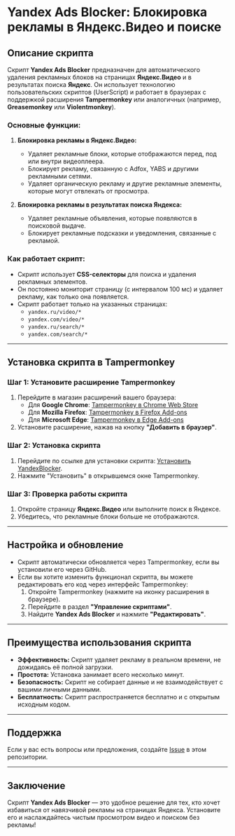 # **Yandex Ads Blocker: Блокировка рекламы в Яндекс.Видео и поиске**

## **Описание скрипта**

Скрипт **Yandex Ads Blocker** предназначен для автоматического удаления рекламных блоков на страницах **Яндекс.Видео** и в результатах поиска **Яндекс**. Он использует технологию пользовательских скриптов (UserScript) и работает в браузерах с поддержкой расширения **Tampermonkey** или аналогичных (например, **Greasemonkey** или **Violentmonkey**).

### **Основные функции:**
1. **Блокировка рекламы в Яндекс.Видео:**
   - Удаляет рекламные блоки, которые отображаются перед, под или внутри видеоплеера.
   - Блокирует рекламу, связанную с Adfox, YABS и другими рекламными сетями.
   - Удаляет органическую рекламу и другие рекламные элементы, которые могут отвлекать от просмотра.

2. **Блокировка рекламы в результатах поиска Яндекса:**
   - Удаляет рекламные объявления, которые появляются в поисковой выдаче.
   - Блокирует рекламные подсказки и уведомления, связанные с рекламой.

### **Как работает скрипт:**
- Скрипт использует **CSS-селекторы** для поиска и удаления рекламных элементов.
- Он постоянно мониторит страницу (с интервалом 100 мс) и удаляет рекламу, как только она появляется.
- Скрипт работает только на указанных страницах:
  - `yandex.ru/video/*`
  - `yandex.com/video/*`
  - `yandex.ru/search/*`
  - `yandex.com/search/*`

---

## **Установка скрипта в Tampermonkey**

### **Шаг 1: Установите расширение Tampermonkey**
1. Перейдите в магазин расширений вашего браузера:
   - Для **Google Chrome**: [Tampermonkey в Chrome Web Store](https://chrome.google.com/webstore/detail/tampermonkey/dhdgffkkebhmkfjojejmpbldmpobfkfo)
   - Для **Mozilla Firefox**: [Tampermonkey в Firefox Add-ons](https://addons.mozilla.org/ru/firefox/addon/tampermonkey/)
   - Для **Microsoft Edge**: [Tampermonkey в Edge Add-ons](https://microsoftedge.microsoft.com/addons/detail/tampermonkey/dhdgffkkebhmkfjojejmpbldmpobfkfo)
2. Установите расширение, нажав на кнопку **"Добавить в браузер"**.

### **Шаг 2: Установка скрипта**
1. Перейдите по ссылке для установки скрипта: [Установить YandexBlocker](https://github.com/Danillchen/YandexBlocker/raw/main/yandex-ads-blocker.user.js).
2. Нажмите "Установить" в открывшемся окне Tampermonkey.

### **Шаг 3: Проверка работы скрипта**
1. Откройте страницу **Яндекс.Видео** или выполните поиск в Яндексе.
2. Убедитесь, что рекламные блоки больше не отображаются.

---

## **Настройка и обновление**
- Скрипт автоматически обновляется через Tampermonkey, если вы установили его через GitHub.
- Если вы хотите изменить функционал скрипта, вы можете редактировать его код через интерфейс Tampermonkey:
  1. Откройте Tampermonkey (нажмите на иконку расширения в браузере).
  2. Перейдите в раздел **"Управление скриптами"**.
  3. Найдите **Yandex Ads Blocker** и нажмите **"Редактировать"**.

---

## **Преимущества использования скрипта**
- **Эффективность:** Скрипт удаляет рекламу в реальном времени, не дожидаясь её полной загрузки.
- **Простота:** Установка занимает всего несколько минут.
- **Безопасность:** Скрипт не собирает данные и не взаимодействует с вашими личными данными.
- **Бесплатность:** Скрипт распространяется бесплатно и с открытым исходным кодом.

---

## Поддержка
Если у вас есть вопросы или предложения, создайте [Issue](https://github.com/Danillchen/YandexBlocker/issues) в этом репозитории.

---

## **Заключение**
Скрипт **Yandex Ads Blocker** — это удобное решение для тех, кто хочет избавиться от навязчивой рекламы на страницах Яндекса. Установите его и наслаждайтесь чистым просмотром видео и поиском без рекламы!
